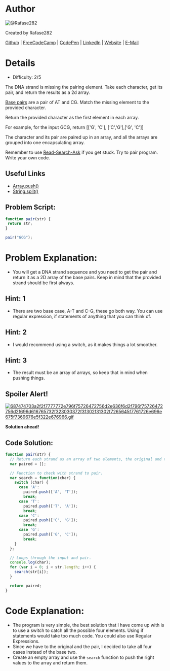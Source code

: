 # Author
![@Rafase282](https://avatars0.githubusercontent.com/Rafase282?&s=128)

Created by Rafase282

[Github](https://github.com/Rafase282) | [FreeCodeCamp](http://www.freecodecamp.com/rafase282) | [CodePen](http://codepen.io/Rafase282/) | [LinkedIn](https://www.linkedin.com/in/rafase282) | [Website](https://rafase282.github.io/) | [E-Mail](mailto:rafase282@gmail.com)

# Details
- Difficulty: 2/5

The DNA strand is missing the pairing element. Take each character, get its pair, and return the results as a 2d array.

[Base pairs](http://en.wikipedia.org/wiki/Base_pair) are a pair of AT and CG. Match the missing element to the provided character.

Return the provided character as the first element in each array.

For example, for the input GCG, return [['G', 'C'], ['C','G'],['G', 'C']]

The character and its pair are paired up in an array, and all the arrays are grouped into one encapsulating array.

Remember to use [ Read-Search-Ask](http://github.com/FreeCodeCamp/freecodecamp/wiki/How-to-get-help-when-you-get-stuck) if you get stuck. Try to pair program. Write your own code.

## Useful Links
- [Array.push()](https://developer.mozilla.org/en-US/docs/Web/JavaScript/Reference/Global_Objects/Array/push)
- [String.split()](https://developer.mozilla.org/en-US/docs/Web/JavaScript/Reference/Global_Objects/String/split)

## Problem Script:

```js
function pair(str) {
 return str;
}

pair("GCG");
```

# Problem Explanation:
- You will get a DNA strand sequence and you need to get the pair and return it as a 2D array of the base pairs. Keep in mind that the provided strand should be first always.

## Hint: 1
- There are two base case, A-T and C-G, these go both way. You can use regular expression, if statements of anything that you can think of.

## Hint: 2
- I would recommend using a switch, as it makes things a lot smoother.

## Hint: 3
- The result must be an array of arrays, so keep that in mind when pushing things.

## Spoiler Alert!
[![687474703a2f2f7777772e796f75726472756d2e636f6d2f796f75726472756d2f696d616765732f323030372f31302f31302f7265645f7761726e696e675f7369676e5f322e676966.gif](https://files.gitter.im/FreeCodeCamp/Wiki/nlOm/thumb/687474703a2f2f7777772e796f75726472756d2e636f6d2f796f75726472756d2f696d616765732f323030372f31302f31302f7265645f7761726e696e675f7369676e5f322e676966.gif)](https://files.gitter.im/FreeCodeCamp/Wiki/nlOm/687474703a2f2f7777772e796f75726472756d2e636f6d2f796f75726472756d2f696d616765732f323030372f31302f31302f7265645f7761726e696e675f7369676e5f322e676966.gif)

**Solution ahead!**

## Code Solution:

```js
function pair(str) {
  // Return each strand as an array of two elements, the original and the pair.
  var paired = [];

  // Function to check with strand to pair.
  var search = function(char) {
    switch (char) {
      case 'A':
        paired.push(['A', 'T']);
        break;
      case 'T':
        paired.push(['T', 'A']);
        break;
      case 'C':
        paired.push(['C', 'G']);
        break;
      case 'G':
        paired.push(['G', 'C']);
        break;
    }
  };

  // Loops through the input and pair.
  console.log(char);
  for (var i = 0; i < str.length; i++) {
    search(str[i]);
  }

  return paired;
}
```

# Code Explanation:
- The program is very simple, the best solution that I have come up with is to use a switch to catch all the possible four elements. Using if statements would take too much code. You could also use Regular Expressions.
- Since we have to the original and the pair, I decided to take all four cases instead of the base two.
- Create an empty array and use the `search` function to push the right values to the array and return them.
